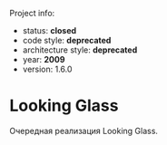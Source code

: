
Project info:

* status: **closed**
* code style: **deprecated**
* architecture style: **deprecated**
* year: **2009**
* version: 1.6.0

# Looking Glass

Очередная реализация Looking Glass.
